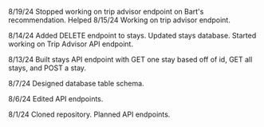 8/19/24
Stopped working on trip advisor endpoint on Bart's recommendation. Helped
8/15/24
Working on trip advisor endpoint.

8/14/24
Added DELETE endpoint to stays. Updated stays database. Started working on Trip Advisor API endpoint.

8/13/24
Built stays API endpoint with GET one stay based off of id, GET all stays, and POST a stay.

8/7/24
Designed database table schema.

8/6/24
Edited API endpoints.

8/1/24
Cloned repository. Planned API endpoints.
